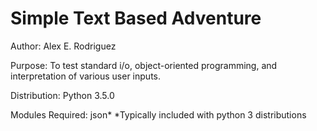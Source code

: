 # Simple Text Based Adventure
Author: Alex E. Rodriguez

Purpose: To test standard i/o, object-oriented programming, and interpretation of various user inputs.

Distribution: Python 3.5.0

Modules Required: json*
*Typically included with python 3 distributions
